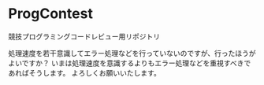 # ProgContest
競技プログラミングコードレビュー用リポジトリ

処理速度を若干意識してエラー処理などを行っていないのですが、行ったほうがよいですか？
いまは処理速度を意識するよりもエラー処理などを重視すべきであればそうします。
よろしくお願いいたします。
